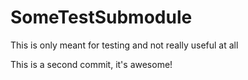 # SomeTestSubmodule
This is only meant for testing and not really useful at all

This is a second commit, it's awesome!
